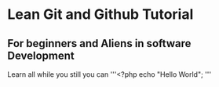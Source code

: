# Lean Git and Github Tutorial
## For beginners and Aliens in software Development

Learn all while you still you can
'''<?php
echo "Hello World";
'''
